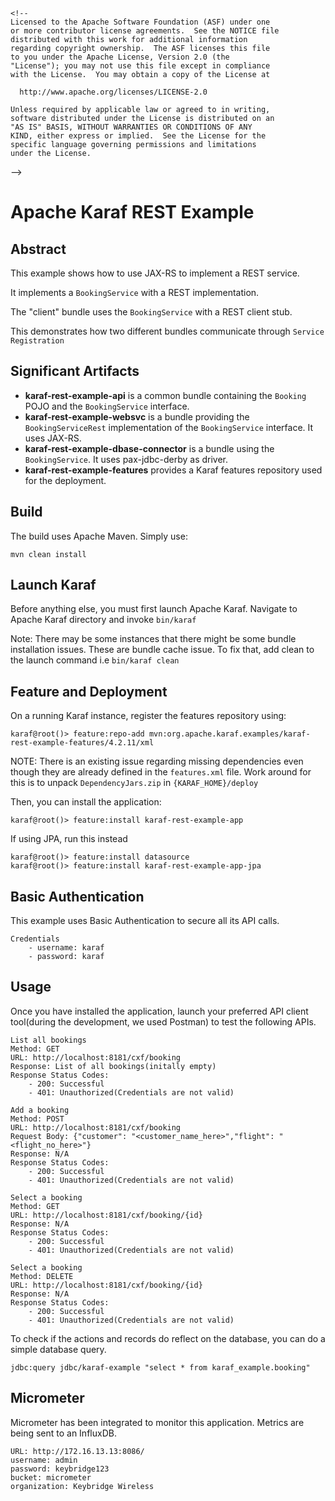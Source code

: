     <!--
    Licensed to the Apache Software Foundation (ASF) under one
    or more contributor license agreements.  See the NOTICE file
    distributed with this work for additional information
    regarding copyright ownership.  The ASF licenses this file
    to you under the Apache License, Version 2.0 (the
    "License"); you may not use this file except in compliance
    with the License.  You may obtain a copy of the License at

      http://www.apache.org/licenses/LICENSE-2.0

    Unless required by applicable law or agreed to in writing,
    software distributed under the License is distributed on an
    "AS IS" BASIS, WITHOUT WARRANTIES OR CONDITIONS OF ANY
    KIND, either express or implied.  See the License for the
    specific language governing permissions and limitations
    under the License.
-->
# Apache Karaf REST Example 

## Abstract

This example shows how to use JAX-RS to implement a REST service.

It implements a `BookingService` with a REST implementation. 

The "client" bundle uses the `BookingService` with a REST client stub.

This demonstrates how two different bundles communicate through `Service Registration`

## Significant Artifacts

* **karaf-rest-example-api** is a common bundle containing the `Booking` POJO and the `BookingService` interface.   
* **karaf-rest-example-websvc** is a bundle providing the `BookingServiceRest` implementation of the `BookingService` interface. It uses JAX-RS.
* **karaf-rest-example-dbase-connector** is a bundle using the `BookingService`. It uses pax-jdbc-derby as driver.
* **karaf-rest-example-features** provides a Karaf features repository used for the deployment.

## Build

The build uses Apache Maven. Simply use:

```
mvn clean install
```

## Launch Karaf

Before anything else, you must first launch Apache Karaf. Navigate to Apache Karaf directory and invoke `bin/karaf`

Note: There may be some instances that there might be some bundle installation issues. 
These are bundle cache issue. To fix that, add clean to the launch command i.e `bin/karaf clean`

## Feature and Deployment

On a running Karaf instance, register the features repository using:

```
karaf@root()> feature:repo-add mvn:org.apache.karaf.examples/karaf-rest-example-features/4.2.11/xml
```

NOTE: There is an existing issue regarding missing dependencies even though they are already defined in the `features.xml` file. Work around for this is to unpack `DependencyJars.zip` in `{KARAF_HOME}/deploy`

Then, you can install the application:

```
karaf@root()> feature:install karaf-rest-example-app
```

If using JPA, run this instead
```shell
karaf@root()> feature:install datasource
karaf@root()> feature:install karaf-rest-example-app-jpa
```

## Basic Authentication

This example uses Basic Authentication to secure all its API calls.

```
Credentials
	- username: karaf
	- password: karaf
```

## Usage

Once you have installed the application, launch your preferred API client tool(during the development, we used Postman) to test the following APIs.

```
List all bookings
Method: GET
URL: http://localhost:8181/cxf/booking
Response: List of all bookings(initally empty)
Response Status Codes:
	- 200: Successful
	- 401: Unauthorized(Credentials are not valid)
```

```
Add a booking
Method: POST
URL: http://localhost:8181/cxf/booking
Request Body: {"customer": "<customer_name_here>","flight": "<flight_no_here>"}
Response: N/A
Response Status Codes:
	- 200: Successful
	- 401: Unauthorized(Credentials are not valid)
```

```
Select a booking
Method: GET
URL: http://localhost:8181/cxf/booking/{id}
Response: N/A
Response Status Codes:
	- 200: Successful
	- 401: Unauthorized(Credentials are not valid)
```

```
Select a booking
Method: DELETE
URL: http://localhost:8181/cxf/booking/{id}
Response: N/A
Response Status Codes:
	- 200: Successful
	- 401: Unauthorized(Credentials are not valid)
```

To check if the actions and records do reflect on the database, you can do a simple database query.
```
jdbc:query jdbc/karaf-example "select * from karaf_example.booking"
```

## Micrometer

Micrometer has been integrated to monitor this application. Metrics are being sent to an InfluxDB.

```
URL: http://172.16.13.13:8086/
username: admin
password: keybridge123
bucket: micrometer
organization: Keybridge Wireless
```